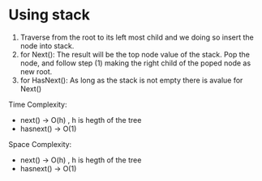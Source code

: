 # Using stack

1. Traverse from the root to its left most child and we doing so insert the node into stack.
2. for Next(): The result will be the top node value of the stack. Pop the node, and follow step (1) making the right child of the poped node as new root.
3. for HasNext(): As long as the stack is not empty there is avalue for Next()

Time Complexity:

- next() -> O(h) , h is hegth of the tree
- hasnext() -> O(1)

Space Complexity:

- next() -> O(h) , h is hegth of the tree
- hasnext() -> O(1)
